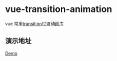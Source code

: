 # vue-transition-animation

vue 常用[transition](https://cn.vuejs.org/v2/api/#transition)过渡动画库

## 演示地址

[Demo](https://gracewo.github.io/vue-transition-animation/index.html)
